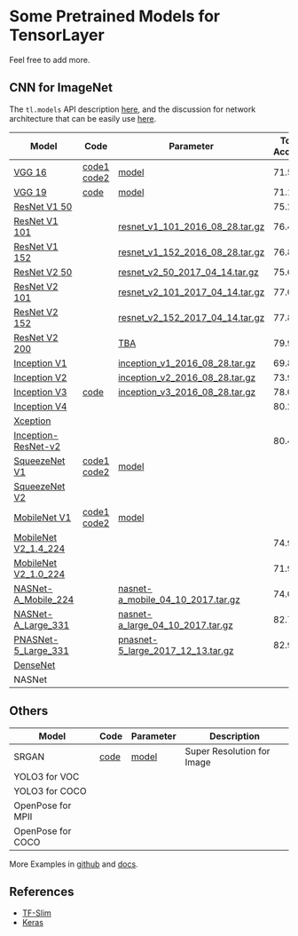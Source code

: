 # Some Pretrained Models for TensorLayer

Feel free to add more.

## CNN for ImageNet

The `tl.models` API description [here](http://tensorlayer.readthedocs.io/en/latest/modules/models.html), and the discussion for network architecture that can be easily use [here](https://github.com/tensorlayer/tensorlayer/issues/367).

| Model                                                                                                                | Code                                                                                                                                                                                                   | Parameter                                                                                                                            | Top-1 Accuracy | Top-5 Accuracy |
|----------------------------------------------------------------------------------------------------------------------|--------------------------------------------------------------------------------------------------------------------------------------------------------------------------------------------------------|--------------------------------------------------------------------------------------------------------------------------------------|----------------|----------------|
| [VGG 16](http://arxiv.org/abs/1409.1556.pdf)                                                                         | [code1](https://github.com/tensorlayer/tensorlayer/blob/master/example/tutorial_vgg16.py) [code2](https://github.com/tensorlayer/tensorlayer/blob/master/example/tutorial_models_vgg16.py)             | [model](https://media.githubusercontent.com/media/tensorlayer/pretrained-models/master/models/vgg16_weights.npz)                     | 71.5           | 89.8           |
| [VGG 19](http://arxiv.org/abs/1409.1556.pdf)                                                                         | [code](https://github.com/tensorlayer/tensorlayer/blob/master/example/tutorial_vgg19.py)                                                                                                               | [model](https://github.com/machrisaa/tensorflow-vgg)                                                                                 | 71.1           | 89.8           |
| [ResNet V1 50](https://arxiv.org/abs/1512.03385)                                                                     |                                                                                                                                                                                                        |                                                                                                                                      | 75.2           | 92.2           |
| [ResNet V1 101](https://arxiv.org/abs/1512.03385)                                                                    |                                                                                                                                                                                                        | [resnet_v1_101_2016_08_28.tar.gz](http://download.tensorflow.org/models/resnet_v1_101_2016_08_28.tar.gz)                             | 76.4           | 92.9           |
| [ResNet V1 152](https://arxiv.org/abs/1512.03385)                                                                    |                                                                                                                                                                                                        | [resnet_v1_152_2016_08_28.tar.gz](http://download.tensorflow.org/models/resnet_v1_152_2016_08_28.tar.gz)                             | 76.8           | 93.2           |
| [ResNet V2 50](https://arxiv.org/abs/1603.05027)                                                                     |                                                                                                                                                                                                        | [resnet_v2_50_2017_04_14.tar.gz](http://download.tensorflow.org/models/resnet_v2_50_2017_04_14.tar.gz)                               | 75.6           | 92.8           |
| [ResNet V2 101](https://arxiv.org/abs/1603.05027)                                                                    |                                                                                                                                                                                                        | [resnet_v2_101_2017_04_14.tar.gz](http://download.tensorflow.org/models/resnet_v2_101_2017_04_14.tar.gz)                             | 77.0           | 93.7           |
| [ResNet V2 152](https://arxiv.org/abs/1603.05027)                                                                    |                                                                                                                                                                                                        | [resnet_v2_152_2017_04_14.tar.gz](http://download.tensorflow.org/models/resnet_v2_152_2017_04_14.tar.gz)                             | 77.8           | 94.1           |
| [ResNet V2 200](https://arxiv.org/abs/1603.05027)                                                                    |                                                                                                                                                                                                        | [TBA]()                                                                                                                              | 79.9\*         | 95.2\*         |
| [Inception V1](http://arxiv.org/abs/1409.4842v1)                                                                     |                                                                                                                                                                                                        | [inception_v1_2016_08_28.tar.gz](http://download.tensorflow.org/models/inception_v1_2016_08_28.tar.gz)                               | 69.8           | 89.6           |
| [Inception V2](http://arxiv.org/abs/1502.03167)                                                                      |                                                                                                                                                                                                        | [inception_v2_2016_08_28.tar.gz](http://download.tensorflow.org/models/inception_v2_2016_08_28.tar.gz)                               | 73.9           | 91.8           |
| [Inception V3](http://arxiv.org/abs/1512.00567)                                                                      | [code](https://github.com/tensorlayer/tensorlayer/blob/master/example/tutorial_inceptionV3_tfslim.py)                                                                                                  | [inception_v3_2016_08_28.tar.gz](http://download.tensorflow.org/models/inception_v3_2016_08_28.tar.gz)                               | 78.0           | 93.9           |
| [Inception V4](http://arxiv.org/abs/1602.07261)                                                                      |                                                                                                                                                                                                        |                                                                                                                                      | 80.2           | 95.2           |
| [Xception](http://openaccess.thecvf.com/content_cvpr_2017/papers/Chollet_Xception_Deep_Learning_CVPR_2017_paper.pdf) |                                                                                                                                                                                                        |                                                                                                                                      |                |                |
| [Inception-ResNet-v2](http://arxiv.org/abs/1602.07261)                                                               |                                                                                                                                                                                                        |                                                                                                                                      | 80.4           | 95.3           |
| [SqueezeNet V1](https://arxiv.org/abs/1602.07360)                                                                    | [code1](https://github.com/tensorlayer/tensorlayer/blob/master/example/tutorial_squeezenet.py) [code2](https://github.com/tensorlayer/tensorlayer/blob/master/example/tutorial_models_squeezenetv1.py) | [model](https://media.githubusercontent.com/media/tensorlayer/pretrained-models/master/models/squeezenet.npz)                        |                |                |
| [SqueezeNet V2](https://arxiv.org/abs/1602.07360)                                                                    |                                                                                                                                                                                                        |                                                                                                                                      |                |                |
| [MobileNet V1](https://arxiv.org/pdf/1704.04861.pdf)                                                                 | [code1](https://github.com/tensorlayer/tensorlayer/blob/master/example/tutorial_mobilenet.py) [code2](https://github.com/tensorlayer/tensorlayer/blob/master/example/tutorial_models_mobilenetv1.py)   | [model](https://media.githubusercontent.com/media/tensorlayer/pretrained-models/master/models/mobilenet.npz)                         |                |                |
| [MobileNet V2_1.4_224](https://arxiv.org/abs/1801.04381)                                                             |                                                                                                                                                                                                        |                                                                                                                                      | 74.9           | 92.5           |
| [MobileNet V2_1.0_224](https://arxiv.org/abs/1801.04381)                                                             |                                                                                                                                                                                                        |                                                                                                                                      | 71.9           | 91.0           |
| [NASNet-A_Mobile_224](https://arxiv.org/abs/1707.07012)                                                              |                                                                                                                                                                                                        | [nasnet-a_mobile_04_10_2017.tar.gz](https://storage.googleapis.com/download.tensorflow.org/models/nasnet-a_mobile_04_10_2017.tar.gz) | 74.0           | 91.6           |
| [NASNet-A_Large_331](https://arxiv.org/abs/1707.07012)                                                               |                                                                                                                                                                                                        | [nasnet-a_large_04_10_2017.tar.gz](https://storage.googleapis.com/download.tensorflow.org/models/nasnet-a_large_04_10_2017.tar.gz)   | 82.7           | 96.2           |
| [PNASNet-5_Large_331](https://arxiv.org/abs/1712.00559)                                                              |                                                                                                                                                                                                        | [pnasnet-5_large_2017_12_13.tar.gz](https://storage.googleapis.com/download.tensorflow.org/models/pnasnet-5_large_2017_12_13.tar.gz) | 82.9           | 96.2           |
| [DenseNet](https://arxiv.org/abs/1608.06993)                                                                         |                                                                                                                                                                                                        |                                                                                                                                      |                |                |
| NASNet                                                                                                               |                                                                                                                                                                                                        |                                                                                                                                      |                |                |

## Others

| Model             | Code                                         | Parameter                                                                                                  | Description                |
|-------------------|----------------------------------------------|------------------------------------------------------------------------------------------------------------|----------------------------|
| SRGAN             | [code](https://github.com/tensorlayer/srgan) | [model](https://media.githubusercontent.com/media/tensorlayer/pretrained-models/master/models/g_srgan.npz) | Super Resolution for Image |
| YOLO3 for VOC     |                                              |                                                                                                            |                            |
| YOLO3 for COCO    |                                              |                                                                                                            |                            |
| OpenPose for MPII |                                              |                                                                                                            |                            |
| OpenPose for COCO |                                              |                                                                                                            |                            |

More Examples in [github](https://github.com/topics/tensorlayer) and [docs](http://tensorlayer.readthedocs.io/en/latest/user/example.html).

## References

- [TF-Slim](https://github.com/tensorflow/models/tree/master/research/slim#pre-trained-models)
- [Keras](https://keras.io/applications/#applications)

